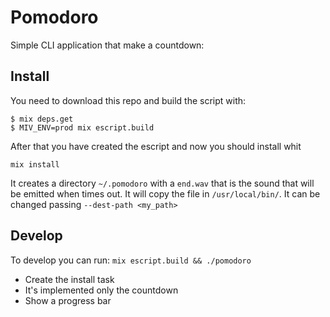 # Pomodoro

Simple CLI application that make a countdown:

## Install
You need to download this repo and build the script with:

```shell
$ mix deps.get
$ MIV_ENV=prod mix escript.build
```

After that you have created the escript and now you should install whit

```shell
mix install
```
It creates a directory `~/.pomodoro` with a `end.wav` that is the sound that will be emitted when times out. It will copy the file in `/usr/local/bin/`. It can be changed passing `--dest-path <my_path>`

## Develop

To develop you can run: `mix escript.build && ./pomodoro`

- Create the install task
- It's implemented only the countdown
- Show a progress bar
